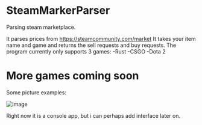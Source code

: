 # SteamMarkerParser
Parsing steam marketplace.

It parses prices from https://steamcommunity.com/market
It takes your item name and game and returns the sell requests and buy requests.
The program currently only supports 3 games:
  -Rust
  -CSGO
  -Dota 2
# More games coming soon

Some picture examples:

![image](https://github.com/NotisFobbidden/SteamMarkerParser/assets/133238842/07dc0cbd-71fa-4a9d-8ec0-9329d946a825)

Right now it is a console app, but i can perhaps add interface later on.

